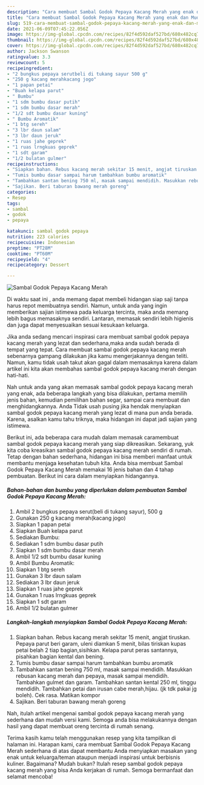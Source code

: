 ```yaml
---
description: "Cara membuat Sambal Godok Pepaya Kacang Merah yang enak dan Mudah Dibuat"
title: "Cara membuat Sambal Godok Pepaya Kacang Merah yang enak dan Mudah Dibuat"
slug: 519-cara-membuat-sambal-godok-pepaya-kacang-merah-yang-enak-dan-mudah-dibuat
date: 2021-06-09T07:45:22.056Z
image: https://img-global.cpcdn.com/recipes/82f4d592daf527bd/680x482cq70/sambal-godok-pepaya-kacang-merah-foto-resep-utama.jpg
thumbnail: https://img-global.cpcdn.com/recipes/82f4d592daf527bd/680x482cq70/sambal-godok-pepaya-kacang-merah-foto-resep-utama.jpg
cover: https://img-global.cpcdn.com/recipes/82f4d592daf527bd/680x482cq70/sambal-godok-pepaya-kacang-merah-foto-resep-utama.jpg
author: Jackson Swanson
ratingvalue: 3.3
reviewcount: 5
recipeingredient:
- "2 bungkus pepaya serutbeli di tukang sayur 500 g"
- "250 g kacang merahkacang jogo"
- "1 papan petai"
- "Buah kelapa parut"
- " Bumbu"
- "1 sdm bumbu dasar putih"
- "1 sdm bumbu dasar merah"
- "1/2 sdt bumbu dasar kuning"
- " Bumbu Aromatik"
- "1 btg sereh"
- "3 lbr daun salam"
- "3 lbr daun jeruk"
- "1 ruas jahe geprek"
- "1 ruas lrngkuas geprek"
- "1 sdt garam"
- "1/2 bulatan gulmer"
recipeinstructions:
- "Siapkan bahan. Rebus kacang merah sekitar 15 menit, angjat tiruskan. Pepaya parut beri garam, uleni diamkan 5 menit, bilas tiriskan kupas petai belah 2 tiap bagian,sisihkan. Kelapa parut peras santannya, pisahkan bagian kental dan bening."
- "Tumis bumbu dasar sampai harum tambahkan bumbu aromatik"
- "Tambahkan santan bening 750 ml, masak sampai mendidih. Masukkan rebusan kacang merah dan pepaya, masak sampai mendidih. Tambahkan gulmet dan garam. Tambahkan santan kental 250 ml, tinggu mendidih. Tambahkan petai dan irusan cabe merah,hijau. (jk tdk pakai jg boleh). Cek rasa. Matikan kompor"
- "Sajikan. Beri taburan bawang merah goreng"
categories:
- Resep
tags:
- sambal
- godok
- pepaya

katakunci: sambal godok pepaya 
nutrition: 223 calories
recipecuisine: Indonesian
preptime: "PT28M"
cooktime: "PT60M"
recipeyield: "4"
recipecategory: Dessert

---
```



![Sambal Godok Pepaya Kacang Merah](https://img-global.cpcdn.com/recipes/82f4d592daf527bd/680x482cq70/sambal-godok-pepaya-kacang-merah-foto-resep-utama.jpg)

Di waktu  saat ini , anda memang dapat membeli hidangan siap saji tanpa harus repot membuatnya sendiri. Namun, untuk anda yang ingin memberikan sajian istimewa pada keluarga tercinta, maka anda memang lebih bagus memasaknya sendiri. Lantaran, memasak sendiri lebih higienis dan juga dapat menyesuaikan sesuai kesukaan keluarga.

Jika anda sedang mencari inspirasi cara membuat sambal godok pepaya kacang merah yang lezat dan sederhana,maka anda sudah berada di tempat yang tepat. Cara membuat sambal godok pepaya kacang merah  sebenarnya gampang dilakukan jika kamu mengerjakannya dengan teliti. Namun, kamu tidak usah takut akan gagal dalam memasaknya 
karena dalam artikel ini kita akan membahas sambal godok pepaya kacang merah dengan hati-hati.  



Nah untuk anda yang akan memasak sambal godok pepaya kacang merah yang enak, ada beberapa langkah yang bisa dilakukan, pertama memilih jenis bahan, kemudian pemilihan bahan segar, sampai cara membuat dan menghidangkannya. Anda Tidak usah pusing jika hendak menyiapkan sambal godok pepaya kacang merah yang lezat di mana pun anda berada. Karena, asalkan kamu  tahu triknya, maka hidangan ini dapat jadi sajian yang istimewa.

Berikut ini, ada beberapa cara mudah dalam memasak caramembuat sambal godok pepaya kacang merah yang siap dikreasikan. Sekarang, yuk kita coba kreasikan sambal godok pepaya kacang merah sendiri di rumah. Tetap dengan bahan sederhana, hidangan ini bisa memberi manfaat untuk membantu menjaga kesehatan tubuh kita. Anda bisa membuat Sambal Godok Pepaya Kacang Merah memakai 16 jenis bahan dan 4 tahap pembuatan. Berikut ini cara dalam menyiapkan hidangannya.

<!--inarticleads1-->

##### Bahan-bahan dan bumbu yang diperlukan dalam pembuatan Sambal Godok Pepaya Kacang Merah:

1. Ambil 2 bungkus pepaya serut(beli di tukang sayur), 500 g
1. Gunakan 250 g kacang merah(kacang jogo)
1. Siapkan 1 papan petai
1. Siapkan Buah kelapa parut
1. Sediakan  Bumbu:
1. Sediakan 1 sdm bumbu dasar putih
1. Siapkan 1 sdm bumbu dasar merah
1. Ambil 1/2 sdt bumbu dasar kuning
1. Ambil  Bumbu Aromatik:
1. Siapkan 1 btg sereh
1. Gunakan 3 lbr daun salam
1. Sediakan 3 lbr daun jeruk
1. Siapkan 1 ruas jahe geprek
1. Gunakan 1 ruas lrngkuas geprek
1. Siapkan 1 sdt garam
1. Ambil 1/2 bulatan gulmer




<!--inarticleads2-->

##### Langkah-langkah menyiapkan Sambal Godok Pepaya Kacang Merah:

1. Siapkan bahan. Rebus kacang merah sekitar 15 menit, angjat tiruskan. Pepaya parut beri garam, uleni diamkan 5 menit, bilas tiriskan kupas petai belah 2 tiap bagian,sisihkan. Kelapa parut peras santannya, pisahkan bagian kental dan bening.
1. Tumis bumbu dasar sampai harum tambahkan bumbu aromatik
1. Tambahkan santan bening 750 ml, masak sampai mendidih. Masukkan rebusan kacang merah dan pepaya, masak sampai mendidih. Tambahkan gulmet dan garam. Tambahkan santan kental 250 ml, tinggu mendidih. Tambahkan petai dan irusan cabe merah,hijau. (jk tdk pakai jg boleh). Cek rasa. Matikan kompor
1. Sajikan. Beri taburan bawang merah goreng




Nah, itulah artikel mengenai  sambal godok pepaya kacang merah  yang sederhana dan mudah versi kami. Semoga anda bisa melakukannya dengan hasil yang dapat membuat oreng tercinta di rumah senang. 

Terima kasih kamu telah menggunakan resep yang kita tampilkan di halaman ini. Harapan kami, cara membuat  Sambal Godok Pepaya Kacang Merah sederhana di atas dapat membantu Anda menyiapkan masakan yang enak untuk keluarga/teman ataupun menjadi inspirasi untuk berbisnis kuliner. Bagaimana? Mudah bukan? Itulah resep sambal godok pepaya kacang merah yang bisa Anda kerjakan di rumah. Semoga bermanfaat dan selamat mencoba!

